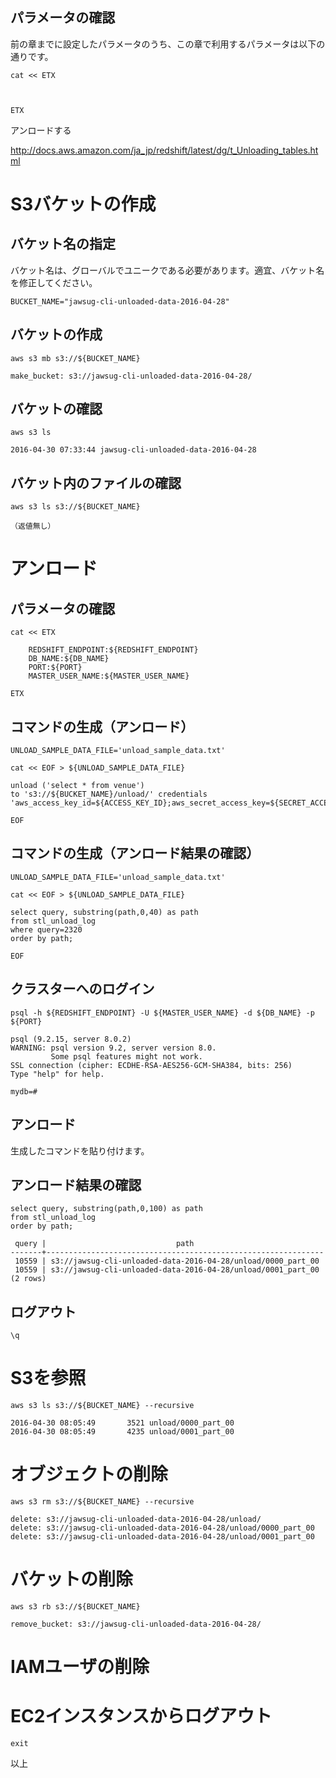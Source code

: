 



## パラメータの確認

前の章までに設定したパラメータのうち、この章で利用するパラメータは以下の通りです。

```
cat << ETX



ETX
```




アンロードする

http://docs.aws.amazon.com/ja_jp/redshift/latest/dg/t_Unloading_tables.html

# S3バケットの作成

## バケット名の指定

バケット名は、グローバルでユニークである必要があります。適宜、バケット名を修正してください。

```
BUCKET_NAME="jawsug-cli-unloaded-data-2016-04-28"
```

## バケットの作成

```
aws s3 mb s3://${BUCKET_NAME}
```

```
make_bucket: s3://jawsug-cli-unloaded-data-2016-04-28/
```

## バケットの確認

```
aws s3 ls
```

```
2016-04-30 07:33:44 jawsug-cli-unloaded-data-2016-04-28
```

## バケット内のファイルの確認

```
aws s3 ls s3://${BUCKET_NAME}
```

```
（返値無し）
```


# アンロード

## パラメータの確認

```
cat << ETX

    REDSHIFT_ENDPOINT:${REDSHIFT_ENDPOINT}
    DB_NAME:${DB_NAME}
    PORT:${PORT}
    MASTER_USER_NAME:${MASTER_USER_NAME}

ETX
```

## コマンドの生成（アンロード）

```
UNLOAD_SAMPLE_DATA_FILE='unload_sample_data.txt'

cat << EOF > ${UNLOAD_SAMPLE_DATA_FILE}

unload ('select * from venue')   
to 's3://${BUCKET_NAME}/unload/' credentials 
'aws_access_key_id=${ACCESS_KEY_ID};aws_secret_access_key=${SECRET_ACCESS_KEY}';

EOF
```

## コマンドの生成（アンロード結果の確認）

```
UNLOAD_SAMPLE_DATA_FILE='unload_sample_data.txt'

cat << EOF > ${UNLOAD_SAMPLE_DATA_FILE}

select query, substring(path,0,40) as path
from stl_unload_log
where query=2320
order by path;

EOF
```


## クラスターへのログイン

```
psql -h ${REDSHIFT_ENDPOINT} -U ${MASTER_USER_NAME} -d ${DB_NAME} -p ${PORT}
```

```
psql (9.2.15, server 8.0.2)
WARNING: psql version 9.2, server version 8.0.
         Some psql features might not work.
SSL connection (cipher: ECDHE-RSA-AES256-GCM-SHA384, bits: 256)
Type "help" for help.

mydb=#
```


## アンロード

生成したコマンドを貼り付けます。


## アンロード結果の確認

```
select query, substring(path,0,100) as path
from stl_unload_log
order by path;
```

```
 query |                             path
-------+--------------------------------------------------------------
 10559 | s3://jawsug-cli-unloaded-data-2016-04-28/unload/0000_part_00
 10559 | s3://jawsug-cli-unloaded-data-2016-04-28/unload/0001_part_00
(2 rows)
```

## ログアウト

```
\q
```

# S3を参照

```
aws s3 ls s3://${BUCKET_NAME} --recursive
```

```
2016-04-30 08:05:49       3521 unload/0000_part_00
2016-04-30 08:05:49       4235 unload/0001_part_00
```

# オブジェクトの削除

```
aws s3 rm s3://${BUCKET_NAME} --recursive 
```

```
delete: s3://jawsug-cli-unloaded-data-2016-04-28/unload/
delete: s3://jawsug-cli-unloaded-data-2016-04-28/unload/0000_part_00
delete: s3://jawsug-cli-unloaded-data-2016-04-28/unload/0001_part_00
```


# バケットの削除

```
aws s3 rb s3://${BUCKET_NAME}
```

```
remove_bucket: s3://jawsug-cli-unloaded-data-2016-04-28/
```

# IAMユーザの削除




# EC2インスタンスからログアウト

```
exit
```

以上
